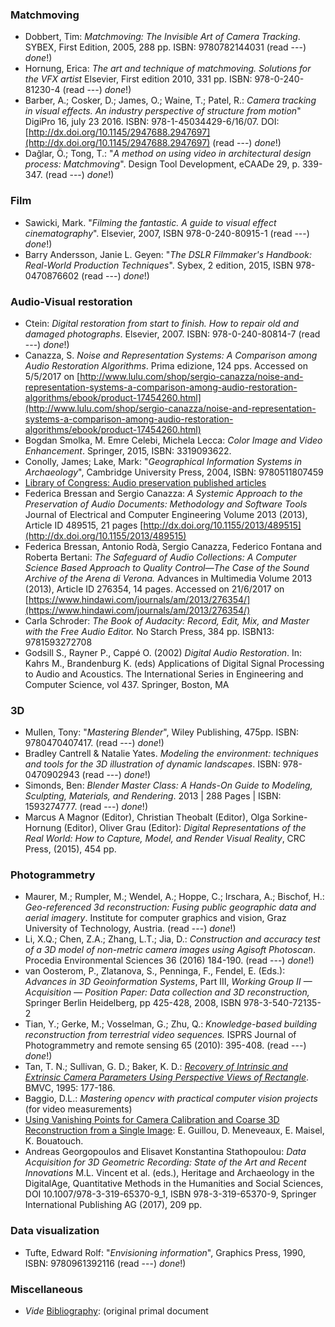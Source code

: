 ### Matchmoving
* Dobbert, Tim: *Matchmoving: The Invisible Art of Camera Tracking*. SYBEX, First Edition, 2005, 288 pp. ISBN: 9780782144031 (read ---) *done*!)
* Hornung, Erica: *The art and technique of matchmoving. Solutions for the VFX artist* Elsevier, First edition 2010, 331 pp. ISBN: 978-0-240-81230-4 (read ---) *done*!)
* Barber, A.; Cosker, D.; James, O.; Waine, T.; Patel, R.: *Camera tracking in visual effects. An industry perspective of structure from motion*" DigiPro 16, july 23 2016. ISBN: 978-1-45034429-6/16/07. DOI: [http://dx.doi.org/10.1145/2947688.2947697](http://dx.doi.org/10.1145/2947688.2947697) (read ---) *done*!)
* Dağlar, Ö.; Tong, T.: "*A method on using video in architectural design process: Matchmoving*". Design Tool Development, eCAADe 29, p. 339-347.  (read ---) *done*!)

### Film 
* Sawicki, Mark. "*Filming the fantastic. A guide to visual effect cinematography*". Elsevier, 2007, ISBN 978-0-240-80915-1 (read ---) *done*!)
* Barry Andersson, Janie L. Geyen: "*The DSLR Filmmaker's Handbook: Real-World Production Techniques*". Sybex, 2 edition, 2015, ISBN 978-0470876602 (read ---) *done*!)

### Audio-Visual restoration
* Ctein: *Digital restoration from start to finish. How to repair old and damaged photographs*. Elsevier, 2007. ISBN: 978-0-240-80814-7 (read ---) *done*!)
* Canazza, S. _Noise and Representation Systems: A Comparison among Audio Restoration Algorithms_. Prima edizione, 124 pps. Accessed on 5/5/2017 on [http://www.lulu.com/shop/sergio-canazza/noise-and-representation-systems-a-comparison-among-audio-restoration-algorithms/ebook/product-17454260.html](http://www.lulu.com/shop/sergio-canazza/noise-and-representation-systems-a-comparison-among-audio-restoration-algorithms/ebook/product-17454260.html)
* Bogdan Smolka, M. Emre Celebi, Michela Lecca: _Color Image and Video Enhancement_. Springer, 2015, ISBN: 3319093622.
* Conolly, James; Lake, Mark: "*Geographical Information Systems in Archaeology*", Cambridge University Press, 2004, ISBN: 9780511807459
* [Library of Congress: Audio preservation published articles](https://www.loc.gov/programs/national-recording-preservation-board/resources/audio-preservation-bibliography/)
* Federica Bressan and Sergio Canazza: *A Systemic Approach to the Preservation of Audio Documents: Methodology and Software Tools* Journal of Electrical and Computer Engineering  Volume 2013 (2013), Article ID 489515, 21 pages [http://dx.doi.org/10.1155/2013/489515](http://dx.doi.org/10.1155/2013/489515)
* Federica Bressan, Antonio Rodà, Sergio Canazza, Federico Fontana and Roberta Bertani: *The Safeguard of Audio Collections: A Computer Science Based Approach to Quality Control—The Case of the Sound Archive of the Arena di Verona.* Advances in Multimedia Volume 2013 (2013), Article ID 276354, 14 pages. Accessed on 21/6/2017 on [https://www.hindawi.com/journals/am/2013/276354/](https://www.hindawi.com/journals/am/2013/276354/)
* Carla Schroder: *The Book of Audacity: Record, Edit, Mix, and Master with the Free Audio Editor.* No Starch Press, 384 pp. ISBN13: 9781593272708
* Godsill S., Rayner P., Cappé O. (2002) *Digital Audio Restoration*. In: Kahrs M., Brandenburg K. (eds) Applications of Digital Signal Processing to Audio and Acoustics. The International Series in Engineering and Computer Science, vol 437. Springer, Boston, MA

### 3D
* Mullen, Tony: "*Mastering Blender*", Wiley Publishing, 475pp. ISBN: 9780470407417. (read ---) *done*!)
* Bradley Cantrell & Natalie Yates. *Modeling the environment: techniques and tools for the 3D illustration of dynamic landscapes*. ISBN: 978-0470902943 (read ---) *done*!)
* Simonds, Ben: *Blender Master Class: A Hands-On Guide to Modeling, Sculpting, Materials, and Rendering*. 2013 | 288 Pages | ISBN: 1593274777. (read ---) *done*!)
* Marcus A Magnor (Editor), Christian Theobalt (Editor), Olga Sorkine-Hornung (Editor), Oliver Grau (Editor): *Digital Representations of the Real World: How to Capture, Model, and Render Visual Reality*, CRC Press, (2015), 454 pp.

### Photogrammetry
* Maurer, M.; Rumpler, M.; Wendel, A.; Hoppe, C.; Irschara, A.; Bischof, H.: *Geo-referenced 3d reconstruction: Fusing public geographic data and aerial imagery*. Institute for computer graphics and vision, Graz University of Technology, Austria. (read ---) *done*!)
* Li, X.Q.; Chen, Z.A.; Zhang, L.T.; Jia, D.: *Construction and accuracy test of a 3D model of non-metric camera images using Agisoft Photoscan*. Procedia Environmental Sciences 36 (2016) 184-190. (read ---) *done*!)
* van Oosterom, P., Zlatanova, S., Penninga, F., Fendel, E. (Eds.): *Advances in 3D Geoinformation Systems*, Part III, *Working Group II — Acquisition — Position Paper: Data collection and 3D reconstruction,* Springer Berlin Heidelberg, pp 425-428, 2008, ISBN 978-3-540-72135-2
* Tian, Y.; Gerke, M.; Vosselman, G.; Zhu, Q.: *Knowledge-based building reconstruction from terrestrial video sequences.* ISPRS Journal of Photogrammetry and remote sensing 65 (2010): 395-408.  (read ---) *done*!)
* Tan, T. N.; Sullivan, G. D.;  Baker, K. D.: *[Recovery of Intrinsic and Extrinsic Camera Parameters Using Perspective Views of Rectangle](http://www.bmva.org/bmvc/1995/bmvc-95-017.pdf)*. BMVC, 1995: 177-186.
* Baggio, D.L.: *Mastering opencv with practical computer vision projects*   (for video measurements)
* [Using Vanishing Points for Camera Calibration and Coarse 3D Reconstruction from a Single Image](http://www.irisa.fr/prive/kadi/Reconstruction/paper.ps.gz): E. Guillou, D. Meneveaux, E. Maisel, K. Bouatouch.
* Andreas Georgopoulos and Elisavet Konstantina Stathopoulou: *Data Acquisition for 3D Geometric Recording: State of the Art and Recent Innovations* M.L. Vincent et al. (eds.), Heritage and Archaeology in the DigitalAge, Quantitative Methods in the Humanities and Social Sciences, DOI 10.1007/978-3-319-65370-9_1, ISBN 978-3-319-65370-9, Springer International Publishing AG (2017), 209 pp.

### Data visualization
* Tufte, Edward Rolf: "*Envisioning information*", Graphics Press, 1990, ISBN: 9780961392116 (read ---) *done*!)

### Miscellaneous
* _Vide_ [Bibliography](https://bitbucket.org/imhicihu/chapman-documentary/issues/88/bibliography): (original primal document